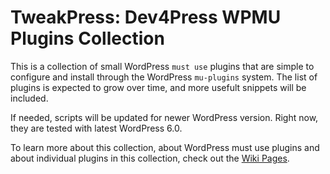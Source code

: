 # TweakPress: Dev4Press WPMU Plugins Collection

This is a collection of small WordPress `must use` plugins that are simple to configure and install through the WordPress `mu-plugins` system. The list of plugins is expected to grow over time, and more usefult snippets will be included.

If needed, scripts will be updated for newer WordPress version. Right now, they are tested with latest WordPress 6.0.

To learn more about this collection, about WordPress must use plugins and about individual plugins in this collection, check out the [Wiki Pages](https://github.com/dev4press/wpmu-plugins/wiki).
